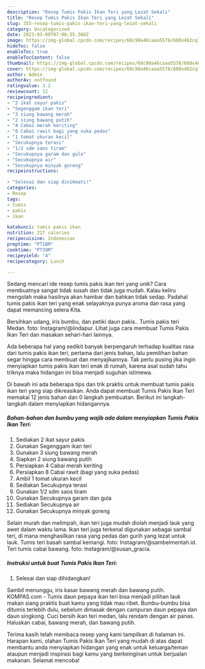 ```yaml
---
description: "Resep Tumis Pakis Ikan Teri yang Lezat Sekali"
title: "Resep Tumis Pakis Ikan Teri yang Lezat Sekali"
slug: 355-resep-tumis-pakis-ikan-teri-yang-lezat-sekali
category: Uncategorized
date: 2023-03-08T07:08:55.386Z
image: https://img-global.cpcdn.com/recipes/68c90a46caaa5578/680x482cq70/tumis-pakis-ikan-teri-foto-resep-utama.jpg
hideToc: false
enableToc: true
enableTocContent: false
thumbnail: https://img-global.cpcdn.com/recipes/68c90a46caaa5578/680x482cq70/tumis-pakis-ikan-teri-foto-resep-utama.jpg
cover: https://img-global.cpcdn.com/recipes/68c90a46caaa5578/680x482cq70/tumis-pakis-ikan-teri-foto-resep-utama.jpg
author: Admin
authorAv: notfound
ratingvalue: 3.2
reviewcount: 12
recipeingredient:
- "2 ikat sayur pakis"
- "Segenggam ikan teri"
- "3 siung bawang merah"
- "2 siung bawang putih"
- "4 Cabai merah keriting"
- "8 Cabai rawit bagi yang suka pedas"
- "1 tomat ukuran kecil"
- "Secukupnya terasi"
- "1/2 sdm saos tiram"
- "Secukupnya garam dan gula"
- "Secukupnya air"
- "Secukupnya minyak goreng"
recipeinstructions:

- "Selesai dan siap dinikmati!"
categories:
- Resep
tags:
- tumis
- pakis
- ikan

katakunci: tumis pakis ikan 
nutrition: 217 calories
recipecuisine: Indonesian
preptime: "PT18M"
cooktime: "PT39M"
recipeyield: "4"
recipecategory: Lunch

---
```





Sedang mencari ide resep tumis pakis ikan teri yang unik? Cara membuatnya sangat tidak susah dan tidak juga mudah. Kalau keliru mengolah maka hasilnya akan hambar dan bahkan tidak sedap. Padahal tumis pakis ikan teri yang enak selayaknya punya aroma dan rasa yang dapat memancing selera Kita.





Bersihkan udang, iris bumbu, dan petiki daun pakis.. Tumis pakis teri Medan. foto: Instagram/@iindapur. Lihat juga cara membuat Tumis Pakis Ikan Teri dan masakan sehari-hari lainnya.

Ada beberapa hal yang sedikit banyak berpengaruh terhadap kualitas rasa dari tumis pakis ikan teri, pertama dari jenis bahan, lalu pemilihan bahan segar hingga cara membuat dan menyajikannya. Tak perlu pusing jika ingin menyiapkan tumis pakis ikan teri enak di rumah, karena asal sudah tahu triknya maka hidangan ini bisa menjadi suguhan istimewa.






Di bawah ini ada beberapa tips dan trik praktis untuk membuat tumis pakis ikan teri yang siap dikreasikan. Anda dapat membuat Tumis Pakis Ikan Teri memakai 12 jenis bahan dan 0 langkah pembuatan. Berikut ini langkah-langkah dalam menyiapkan hidangannya.

<!--inarticleads1-->

##### Bahan-bahan dan bumbu yang wajib ada dalam menyiapkan Tumis Pakis Ikan Teri:

1. Sediakan 2 ikat sayur pakis
1. Gunakan Segenggam ikan teri
1. Gunakan 3 siung bawang merah
1. Siapkan 2 siung bawang putih
1. Persiapkan 4 Cabai merah keriting
1. Persiapkan 8 Cabai rawit (bagi yang suka pedas)
1. Ambil 1 tomat ukuran kecil
1. Sediakan Secukupnya terasi
1. Gunakan 1/2 sdm saos tiram
1. Gunakan Secukupnya garam dan gula
1. Sediakan Secukupnya air
1. Gunakan Secukupnya minyak goreng


Selain murah dan melimpah, ikan teri juga mudah diolah menjadi lauk yang awet dalam waktu lama. Ikan teri juga terkenal digunakan sebagai sambal teri, di mana menghasilkan rasa yang pedas dan gurih yang lezat untuk lauk. Tumis teri basah sambal kemangi. foto: Instagram/@sambelmentah.id. Teri tumis cabai bawang. foto: Instagram/@susan_gracia. 

<!--inarticleads2-->

##### Instruksi untuk buat Tumis Pakis Ikan Teri:


1. Selesai dan siap dihidangkan!

Sambil menunggu, iris kasar bawang merah dan bawang putih. KOMPAS.com - Tumis daun pepaya ikan teri bisa menjadi pilihan lauk makan siang praktis buat kamu yang tidak mau ribet. Bumbu-bumbu bisa ditumis terlebih dulu, sebelum dimasak dengan campuran daun pepaya dan daun singkong. Cuci bersih ikan teri medan, lalu rendam dengan air panas. Haluskan cabai, bawang merah, dan bawang putih. 

Terima kasih telah membaca resep yang kami tampilkan di halaman ini. Harapan kami, olahan Tumis Pakis Ikan Teri yang mudah di atas dapat membantu anda menyiapkan hidangan yang enak untuk keluarga/teman ataupun menjadi inspirasi bagi kamu yang berkeinginan untuk berjualan makanan. Selamat mencoba!

